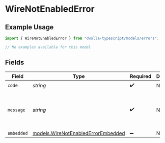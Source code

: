 # WireNotEnabledError

## Example Usage

```typescript
import { WireNotEnabledError } from "dwolla-typescript/models/errors";

// No examples available for this model
```

## Fields

| Field                                                                             | Type                                                                              | Required                                                                          | Description                                                                       | Example                                                                           |
| --------------------------------------------------------------------------------- | --------------------------------------------------------------------------------- | --------------------------------------------------------------------------------- | --------------------------------------------------------------------------------- | --------------------------------------------------------------------------------- |
| `code`                                                                            | *string*                                                                          | :heavy_check_mark:                                                                | N/A                                                                               | ValidationError                                                                   |
| `message`                                                                         | *string*                                                                          | :heavy_check_mark:                                                                | N/A                                                                               | Validation error(s) present. See embedded errors list for more details.           |
| `embedded`                                                                        | [models.WireNotEnabledErrorEmbedded](../../models/wirenotenablederrorembedded.md) | :heavy_minus_sign:                                                                | N/A                                                                               |                                                                                   |